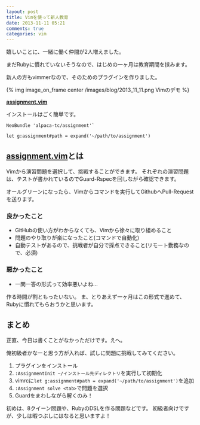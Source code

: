 ```yaml
---
layout: post
title: Vimを使って新人教育
date: 2013-11-11 05:21
comments: true
categories: vim
---
```


嬉しいことに、一緒に働く仲間が2人増えました。

まだRubyに慣れていないそうなので、はじめの一ヶ月は教育期間を挟みます。

新人の方もvimmerなので、そのためのプラグインを作りました。

{% img image_on_frame center /images/blog/2013_11_11.png Vimのデモ %}

**[assignment.vim](https://github.com/enfactv/assignment)**

インストールはごく簡単です。

```vim
NeoBundle 'alpaca-tc/assignment'`

let g:assignment#path = expand('~/path/to/assignment')
```

## [assignment.vim](https://github.com/enfactv/assignment)とは

Vimから演習問題を選択して、挑戦することができます。
それぞれの演習問題は、テストが書かれているのでGuard-Rspecを回しながら確認できます。

オールグリーンになったら、Vimからコマンドを実行してGithubへPull-Requestを送ります。

### 良かったこと

- GitHubの使い方がわからなくても、Vimから徐々に取り組めること
- 問題のやり取りが楽になったこと(コマンドで自動化)
- 自動テストがあるので、挑戦者が自分で採点できること(リモート勤務なので、必須)

### 悪かったこと

- 一問一答の形式って効率悪いよね...

作る時間が割ともったいない。
ま、とりあえず一ヶ月はこの形式で進めて、Rubyに慣れてもらおうかと思います。

## まとめ

正直、今日は書くことがなかっただけです。えへ。

俺初級者かなーと思う方が入れば、試しに問題に挑戦してみてください。

1. プラグインをインストール
2. `:AssignmentInit ~/インストール先ディレクトリ`を実行して初期化
3. vimrcに`let g:assignment#path = expand('~/path/to/assignment')`を追加
4. `:Assignment solve <tab>`で問題を選択
5. Guardをまわしながら解くのみ！

初めは、8クイーン問題や、RubyのDSLを作る問題などです。
初級者向けですが、少しは暇つぶしにはなると思いますよ！
